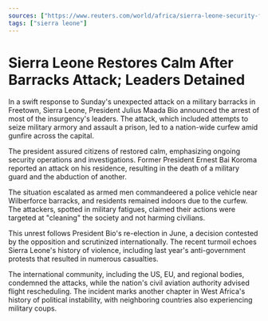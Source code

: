 ```yaml
---
sources: ["https://www.reuters.com/world/africa/sierra-leone-security-forces-repelled-attack-barracks-govt-statement-2023-11-26/", "https://www.bbc.com/news/world-africa-67536147"]
tags: ["sierra leone"]
---
```


# Sierra Leone Restores Calm After Barracks Attack; Leaders Detained

In a swift response to Sunday's unexpected attack on a military barracks in Freetown, Sierra Leone, President Julius Maada Bio announced the arrest of most of the insurgency's leaders. The attack, which included attempts to seize military armory and assault a prison, led to a nation-wide curfew amid gunfire across the capital.

The president assured citizens of restored calm, emphasizing ongoing security operations and investigations. Former President Ernest Bai Koroma reported an attack on his residence, resulting in the death of a military guard and the abduction of another.

The situation escalated as armed men commandeered a police vehicle near Wilberforce barracks, and residents remained indoors due to the curfew. The attackers, spotted in military fatigues, claimed their actions were targeted at "cleaning" the society and not harming civilians.

This unrest follows President Bio's re-election in June, a decision contested by the opposition and scrutinized internationally. The recent turmoil echoes Sierra Leone's history of violence, including last year's anti-government protests that resulted in numerous casualties.

The international community, including the US, EU, and regional bodies, condemned the attacks, while the nation's civil aviation authority advised flight rescheduling. The incident marks another chapter in West Africa's history of political instability, with neighboring countries also experiencing military coups.
